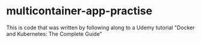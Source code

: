 # multicontainer-app-practise
This is code that was written by following along to a Udemy tutorial "Docker and Kubernetes: The Complete Guide"
